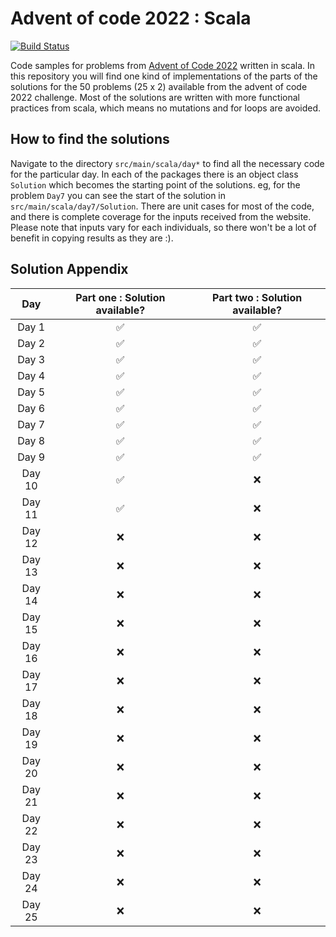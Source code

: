 # Advent of code 2022 : Scala

[![Build Status](https://app.travis-ci.com/gsingharoy/adventofcode-2022-scala.svg?branch=main)](https://app.travis-ci.com/gsingharoy/adventofcode-2022-scala)

Code samples for problems from [Advent of Code 2022](https://adventofcode.com/2022/) written in scala. In this repository you will find one kind of implementations of the parts of the solutions for the 50 problems (25 x 2) available from the advent of code 2022 challenge. Most of the solutions are written with more functional practices from scala, which means no mutations and for loops are avoided. 

## How to find the solutions 

Navigate to the directory `src/main/scala/day*` to find all the necessary code for the particular day. In each of the packages there is an object class `Solution` which becomes the starting point of the solutions. eg, for the problem `Day7` you can see the start of the solution in `src/main/scala/day7/Solution`. 
There are unit cases for most of the code, and there is complete coverage for the inputs received from the website. Please note that inputs vary for each individuals, so there won't be a lot of benefit in copying results as they are :). 

## Solution Appendix

|  Day   | Part one : Solution available? | Part two : Solution available? |
|:------:|:------------------------------:|:------------------------------:|
| Day 1  |               ✅                |               ✅                |
| Day 2  |               ✅                |               ✅                |
| Day 3  |               ✅                |               ✅                |
| Day 4  |               ✅                |               ✅                |
| Day 5  |               ✅                |               ✅                |
| Day 6  |               ✅                |               ✅                |
| Day 7  |               ✅                |               ✅                |
| Day 8  |               ✅                |               ✅                |
| Day 9  |               ✅                |               ✅                |
| Day 10 |               ✅                |               ❌                |
| Day 11 |               ✅                |               ❌                |
| Day 12 |               ❌                |               ❌                |
| Day 13 |               ❌                |               ❌                |
| Day 14 |               ❌                |               ❌                |
| Day 15 |               ❌                |               ❌                |
| Day 16 |               ❌                |               ❌                |
| Day 17 |               ❌                |               ❌                |
| Day 18 |               ❌                |               ❌                |
| Day 19 |               ❌                |               ❌                |
| Day 20 |               ❌                |               ❌                |
| Day 21 |               ❌                |               ❌                |
| Day 22 |               ❌                |               ❌                |
| Day 23 |               ❌                |               ❌                |
| Day 24 |               ❌                |               ❌                |
| Day 25 |               ❌                |               ❌                |
